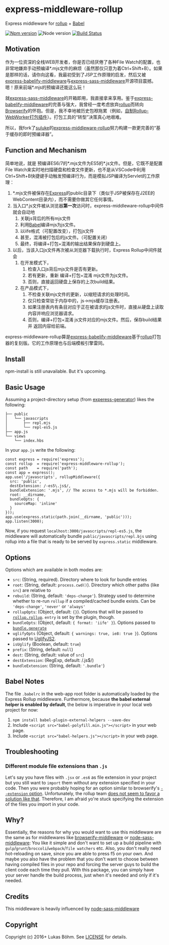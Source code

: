 # express-middleware-rollup
Express middleware for [rollup](http://rollupjs.org/) + [Babel](https://babeljs.io/)

[![Npm version](https://d25lcipzij17d.cloudfront.net/badge.svg?id=js&type=6&v=5.5&x2=0)](https://badge.fury.io/js/express-middleware-rollup)
![Node version](https://img.shields.io/badge/node-%3E%3D%208.9-yellow.svg)
[![Build Status](https://travis-ci.org/suluke/express-middleware-rollup.svg?branch=master)](https://travis-ci.org/suluke/express-middleware-rollup)

## Motivation
作为一位资深的全栈WEB开发者，你是否已经厌倦了各种File Watch的配置，也非常地嫌弃手动预编译\*.mjs文件的麻烦（虽然那仅只意为着Ctrl+Shift+B）。如果是那样的话，请你向这看，我最初受到了JSP工作原理的启发，然后又被[express-babelify-middleware](https://github.com/luisfarzati/express-babelify-middleware)与[express-sass-middleware](https://github.com/shamsup/express-sass-middleware)开源项目震撼。嗯！原来前端\*.mjs的预编译还能这么玩！

就[express-sass-middleware](https://github.com/shamsup/express-sass-middleware)的开箱即用，我直接拿来享用。鉴于[express-babelify-middleware](https://github.com/luisfarzati/express-babelify-middleware)的完善与强大，我曾经一度考虑放弃[rollup](http://rollupjs.org/)而转向[Browserify](https://github.com/browserify/browserify)的怀抱。但是，我不幸地被历史包袱拖累（例如，[自制Rollup-WebWorker打包插件](https://cnodejs.org/topic/5826f9acd3abab717d8b4be6)）。打包工具的“转型”决策真心地艰难。

所以，我fork了[suluke](https://github.com/suluke)的[express-middleware-rollup](https://github.com/suluke/express-middleware-rollup)努力构建一款更完善的“基于缓存的即时预编译器”。

## Function and Mechanism
简单地说，就是 预编译ES6/7的*.mjs文件为ES5的\*.js文件。但是，它既不是配置File Watch来实时地扫描硬盘和检查文件更新，也不是从VSCode中利用Ctrl+Shift+B快捷键手动触发预编译行为，而是模拟JSP编译为Servlet的工作原理：
1. \*.mjs文件被保存在[Express](https://expressjs.com/)的public目录下（类似于JSP被保存在J2EE的WebContent目录内），而不需要你做其它任何事情。
1. 当入口\*.js文件被从浏览器**第一次**访问时，express-middleware-rollup中间件就会自动地
    1. 关联js背后的所有mjs文件
    1. 利用[Babel](https://babeljs.io/)编译mjs为js文件。
    1. 以iife格式（可配置改变），打包js文件
    1. 甚至，混淆被打包后的js文件。（可配置关闭）
    1. 最终，将编译+打包+混淆的输出结果保存到硬盘上。
1. 以后，当该入口js文件再次被从浏览器下载执行时，Express Rollup中间件就会
    1. 在开发模式下，
        1. 检查入口js背后mjs文件是否有更新。
        1. 若有更新，重新 编译+打包+混淆 mjs文件为js文件。 
        1. 否则，直接返回硬盘上保存的上次build结果。
    1. 在产品模式下，
        1. 不检查关联mjs文件的更新，以缩短请求的处理时间。
        1. 仅只检查常驻于内存中的，js->mjs缓存注册表。
        1. 如果注册表内有条目对应于正在被请求的js文件时，直接从硬盘上读取内容并响应浏览器请求。
        1. 否则，编译+打包+混淆 js文件对应的mjs文件。然后，保存build结果 并 返回内容给前端。

express-middleware-rollup算是[express-babelify-middleware](https://github.com/luisfarzati/express-babelify-middleware)基于[rollup](http://rollupjs.org/)打包器的复刻版。它的工作原理也与后端模板引擎雷同。

## Install
npm-install is still unavailable. But it's upcoming.

## Basic Usage
Assuming a project-directory setup (from [experess-generator](https://expressjs.com/en/starter/generator.html)) likes the following:
```
├── public
│   └── javascripts
│       ├── repl.mjs
│       └── repl-es5.js
├── app.js
└── views
    └── index.hbs
```
In your `app.js` write the following:
```
const express = require('express');
const rollup  = require('express-middleware-rollup');
const path    = require('path');
const app = express();
app.use('/javascripts', rollupMiddleware({
  src: 'public',
  destExtension: /-es5\.js$/,
  bundleExtension: '.mjs', // The access to *.mjs will be forbidden.
  root: __dirname,
  bundleOpts: {
    sourceMap: 'inline'
  }
}));
app.use(express.static(path.join(__dirname, 'public')));
app.listen(3000);
```
Now, if you request `localhost:3000/javascripts/repl-es5.js`, the middleware will automatically bundle `public/javascripts/repl.bjs` using rollup into a file that is ready to be served by `express.static` middleware.

## Options
Options which are available in both modes are:
* `src`: (String, required). Directory where to look for bundle entries
* `root`: (String, default: `process.cwd()`). Directory which other paths (like `src`) are relative to
* `rebuild`: (String, default: `'deps-change'`). Strategy used to determine whether to re-run `rollup` if a compiled/cached bundle exists. Can be  `'deps-change'`, `'never'` or `'always'`
* `rollupOpts`: (Object, default: `{}`). Options that will be passed to [`rollup.rollup`](https://github.com/rollup/rollup/wiki/JavaScript-API#rolluprollup-options-). `entry` is set by the plugin, though.
* `bundleOpts`: (Object, default: `{ format: 'iife' }`). Options passed to [`bundle.generate`](https://github.com/rollup/rollup/wiki/JavaScript-API#bundlegenerate-options-)
* `uglifyOpts` (Object, default: `{ warnings: true, ie8: true }`). Options passed to [UglifyJS2](https://github.com/mishoo/UglifyJS2#minify-options).
* `isUglify` (Boolean, default: `true`)
* `prefix`: (String, default: `null`)
* `dest`: (String, default: value of `src`)
* `destExtension`: (RegExp, default: /\.js$/)
* `bundleExtension`: (String, default: `'.bundle'`)

## Babel Notes
The file `.babelrc` in the web-app root folder is automatically loaded by the Express Rollup middleware. Furthermore, because **the babel external helper is enabled by default**, the below is imperative in your local web project for now:
1. `npm install babel-plugin-external-helpers --save-dev`
1. Include `<script src="babel-polyfill.min.js"></script>` in your web page. 
1. Include `<script src="babel-helpers.js"></script>` in your web page. 

## Troubleshooting
### Different module file extensions than `.js`
Let's say you have files with `.jsx` or `.es6` as file extension in your project but you still want to `import` them without any extension specified in your code.
Then you were probably hoping for an option similar to browserify's [`--extension` option](https://github.com/substack/node-browserify#usage).
Unfortunately, the rollup team [does not seem to favor a solution like that](https://github.com/rollup/rollup/issues/448).
Therefore, I am afraid yo're stuck specifying the extension of the files you import in your code.

## Why?
Essentially, the reasons for why you would want to use this middleware are the same as for middlewares like [browserify-middleware](https://github.com/ForbesLindesay/browserify-middleware) or [node-sass-middleware](https://github.com/sass/node-sass-middleware):
You like it simple and don't want to set up a build pipeline with `gulp`/`grunt`/`broccoli`/`webpack`/`file watchers` etc.
Also, you don't really need hot-reloading on save, since you are able to press f5 on your own.
And maybe you also have the problem that you don't want to choose between having compiled files in your repo and forcing the server guys to build the client code each time they pull.
With this package, you can simply have your server handle the build process, just when it's needed and only if it's needed.

## Credits
This middleware is heavily influenced by [node-sass-middleware](https://github.com/sass/node-sass-middleware)

## Copyright
Copyright (c) 2016+ Lukas Böhm. See [LICENSE](LICENSE) for details.
